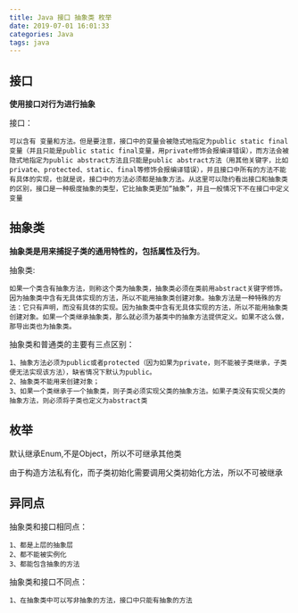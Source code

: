 ```yaml
---
title: Java 接口 抽象类 枚举
date: 2019-07-01 16:01:33
categories: Java
tags: java
---
```


<meta name="referrer" content="no-referrer" />


## 接口

**使用接口对行为进行抽象**

接口：

```
可以含有 变量和方法。但是要注意，接口中的变量会被隐式地指定为public static final变量（并且只能是public static final变量，用private修饰会报编译错误），而方法会被隐式地指定为public abstract方法且只能是public abstract方法（用其他关键字，比如private、protected、static、final等修饰会报编译错误），并且接口中所有的方法不能有具体的实现，也就是说，接口中的方法必须都是抽象方法。从这里可以隐约看出接口和抽象类的区别，接口是一种极度抽象的类型，它比抽象类更加“抽象”，并且一般情况下不在接口中定义变量
```

## 抽象类

**抽象类是用来捕捉子类的通用特性的，包括属性及行为**。

抽象类:

```
如果一个类含有抽象方法，则称这个类为抽象类，抽象类必须在类前用abstract关键字修饰。因为抽象类中含有无具体实现的方法，所以不能用抽象类创建对象。抽象方法是一种特殊的方法：它只有声明，而没有具体的实现。因为抽象类中含有无具体实现的方法，所以不能用抽象类创建对象。如果一个类继承抽象类，那么就必须为基类中的抽象方法提供定义。如果不这么做，那导出类也为抽象类。
```

抽象类和普通类的主要有三点区别：

```
1、抽象方法必须为public或者protected（因为如果为private，则不能被子类继承，子类便无法实现该方法），缺省情况下默认为public。
2、抽象类不能用来创建对象；
3、如果一个类继承于一个抽象类，则子类必须实现父类的抽象方法。如果子类没有实现父类的抽象方法，则必须将子类也定义为abstract类
```

## 枚举

默认继承Enum,不是Object，所以不可继承其他类

由于构造方法私有化，而子类初始化需要调用父类初始化方法，所以不可被继承

## 异同点

抽象类和接口相同点：

```
1、都是上层的抽象层
2、都不能被实例化
3、都能包含抽象的方法
```

抽象类和接口不同点：

```
1、在抽象类中可以写非抽象的方法，接口中只能有抽象的方法
```

